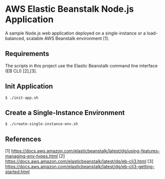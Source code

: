 # AWS Elastic Beanstalk Node.js Application
A sample Node.js web application deployed on a single-instance or a load-balanced, scalable AWS Beanstalk environment [1].

## Requirements
The scripts in this project use the Elastic Beanstalk command line interface (EB CLI) [2],[3].

## Init Application
```
$ ./init-app.sh
```

## Create a Single-Instance Environment
```
$ ./create-single-instance-env.sh 
```

## References
[1] https://docs.aws.amazon.com/elasticbeanstalk/latest/dg/using-features-managing-env-types.html
[2] https://docs.aws.amazon.com/elasticbeanstalk/latest/dg/eb-cli3.html
[3] https://docs.aws.amazon.com/elasticbeanstalk/latest/dg/eb-cli3-getting-started.html

